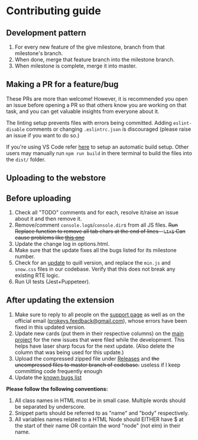 # Contributing guide

## Development pattern

1. For every new feature of the give milestone, branch from that milestone's branch.
2. When done, merge that feature branch into the milestone branch.
3. When milestone is complete, merge it into master.

## Making a PR for a feature/bug

These PRs are more than welcome! However, it is recommended you open an issue before opening a PR so that others know you are working on that task, and you can get valuable insights from everyone about it.

The linting setup prevents files with errors being committed. Adding `eslint-disable` comments or changing `.eslintrc.json` is discouraged (please raise an issue if you want to do so.) 

If you're using VS Code refer [here](https://stackoverflow.com/a/56554313) to setup an automatic build setup. Other users may manually run `npm run build` in there terminal to build the files into the `dist/` folder.

## Uploading to the webstore

## **Before uploading**  

1. Check all "TODO" comments and for each, resolve it/raise an issue about it and then remove it.  
2. Remove/comment `console.log`s/`console.dir`s from all JS files. <s>Run Replace function to remove all tab chars at the end of lines - `\t+$` Can cause problems like [this one](https://github.com/GaurangTandon/ProKeys/commit/3ece14b5aa09c08cd283a1cc1d736ceb178fa3f3)</s>  
3. Update the change log in options.html.
4. Make sure that the update fixes all the bugs listed for its milestone number.  
5. Check for an [update](http://quilljs.com/docs/download/) to quill version, and replace the `min.js` and `snow.css` files in our codebase. Verify that this does not break any existing RTE logic.
6. Run UI tests (Jest+Puppeteer).

## **After updating the extension**

1. Make sure to reply to all people on the [support page](https://chrome.google.com/webstore/detail/prokeys/ekfnbpgmmeahnnlpjibofkobpdkifapn/support) as well as on the official email (prokeys.feedback@gmail.com), whose errors have been fixed in this updated version.  
2. Update new cards (put them in their respective columns) on the [main project](https://github.com/GaurangTandon/ProKeys/projects/1) for the new issues that were filed while the development. This helps have laser sharp focus for the next update. (Also delete the column that was being used for this update.)  
3. Upload the compressed zipped file under [Releases](https://github.com/GaurangTandon/ProKeys/releases) and <s>the uncompressed files to master branch of codebase.</s> useless if I keep committing code frequently enough  
4. Update the [known bugs list](https://docs.google.com/document/d/1_MHKm1jtpJCWgksfbUdufExRFlF81S-IuTz1Czu7gOI/edit)

**Please follow the following conventions:**

1. All class names in HTML must be in small case. Multiple words should be separated by underscore.
2. Snippet parts should be referred to as "name" and "body" respectively.
3. All variables names related to a HTML Node should EITHER have $ at the start of their name OR contain the word "node" (not elm) in their name.
